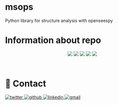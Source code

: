 # msops
Python library for structure analysis with openseespy

# Information about repo
<p align="center">
  <a href="https://github.com/muhammedsural/msops/graphs/contributors"><img src="https://img.shields.io/github/contributors/muhammedsural/msops?style=for-the-badge"></a>
  <a href="https://github.com/muhammedsural/msops/network/members"><img src="https://img.shields.io/github/forks/muhammedsural/msops?style=for-the-badge"></a>
  <a href="https://github.com/muhammedsural/msops/stargazers"><img src="https://img.shields.io/github/stars/muhammedsural/msops?style=for-the-badge"></a>
  <a href="https://github.com/muhammedsural/msops/issues"><img src="https://img.shields.io/github/issues/muhammedsural/msops?style=for-the-badge"></a>
  <a href="https://github.com/muhammedsural/msops/blob/master/LICENSE"><img src="https://img.shields.io/github/license/muhammedsural/msops?style=for-the-badge"></a>
</p><br />

# 💬 Contact

<a href="https://twitter.com/SuralMuhammet" target="_blank">
  <img src=https://img.shields.io/twitter/url?label=Twitter&logo=Twitter&style=for-the-badge&url=https%3A%2F%2Ftwitter.com%2FSuralMuhammet alt=twitter style="margin-bottom: 5px;" </img>
</a>

<a href="https://github.com/muhammedsural" target="_blank">
<img src=https://img.shields.io/badge/GitHub-100000?style=for-the-badge&logo=github&logoColor=white alt=github style="margin-bottom: 5px;" />
</a>

<a href="https://www.linkedin.com/in/muhammedsural/" target="_blank">
<img src=https://img.shields.io/badge/LinkedIn-0077B5?style=for-the-badge&logo=linkedin&logoColor=white alt=linkedin style="margin-bottom: 5px;" />
</a>

<a href="mailto:muhammedsural@gmail.com" target="_blank">
<img src=https://img.shields.io/badge/Gmail-D14836?style=for-the-badge&logo=gmail&logoColor=white alt=gmail style="margin-bottom: 5px;" />
</a> 



